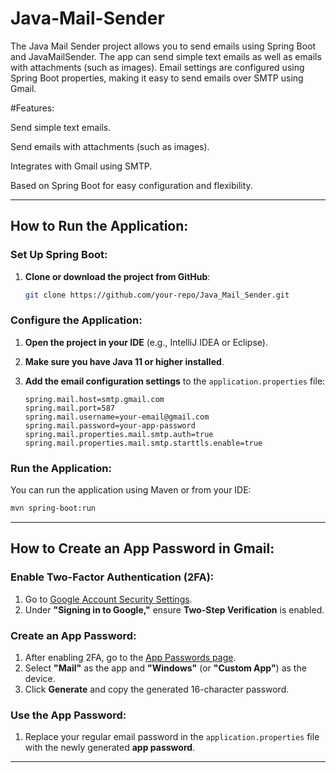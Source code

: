 # Java-Mail-Sender
The Java Mail Sender project allows you to send emails using Spring Boot and JavaMailSender. The app can send simple text emails as well as emails with attachments (such as images). Email settings are configured using Spring Boot properties, making it easy to send emails over SMTP using Gmail.

#Features:

Send simple text emails.

Send emails with attachments (such as images).

Integrates with Gmail using SMTP.

Based on Spring Boot for easy configuration and flexibility.

---


## How to Run the Application:

### Set Up Spring Boot:

1. **Clone or download the project from GitHub**:
   ```bash
   git clone https://github.com/your-repo/Java_Mail_Sender.git
   ```

### Configure the Application:

1. **Open the project in your IDE** (e.g., IntelliJ IDEA or Eclipse).

2. **Make sure you have Java 11 or higher installed**.

3. **Add the email configuration settings** to the `application.properties` file:
   ```properties
   spring.mail.host=smtp.gmail.com
   spring.mail.port=587
   spring.mail.username=your-email@gmail.com
   spring.mail.password=your-app-password
   spring.mail.properties.mail.smtp.auth=true
   spring.mail.properties.mail.smtp.starttls.enable=true
   ```

### Run the Application:

You can run the application using Maven or from your IDE:

```bash
mvn spring-boot:run
```

---

## How to Create an App Password in Gmail:

### Enable Two-Factor Authentication (2FA):

1. Go to [Google Account Security Settings](https://myaccount.google.com/security).
2. Under **"Signing in to Google,"** ensure **Two-Step Verification** is enabled.

### Create an App Password:

1. After enabling 2FA, go to the [App Passwords page](https://myaccount.google.com/apppasswords).
2. Select **"Mail"** as the app and **"Windows"** (or **"Custom App"**) as the device.
3. Click **Generate** and copy the generated 16-character password.

### Use the App Password:

1. Replace your regular email password in the `application.properties` file with the newly generated **app password**.
---
